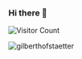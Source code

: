 ### Hi there 👋
![Visitor Count](https://profile-counter.glitch.me/GilbertHofstaetter/count.svg)

<p align="left"> <img src="https://komarev.com/ghpvc/?username=gilberthofstaetter&label=Profile%20views&color=0e75b6&style=flat" alt="gilberthofstaetter" /> </p>

<!--
**GilbertHofstaetter/GilbertHofstaetter** is a ✨ _special_ ✨ repository because its `README.md` (this file) appears on your GitHub profile.

Here are some ideas to get you started:

- 🔭 I’m currently working on ...
- 🌱 I’m currently learning ...
- 👯 I’m looking to collaborate on ...
- 🤔 I’m looking for help with ...
- 💬 Ask me about ...
- 📫 How to reach me: ...
- 😄 Pronouns: ...
- ⚡ Fun fact: ...
-->
